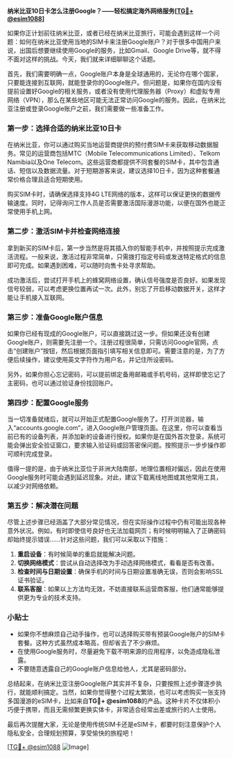 **纳米比亚10日卡怎么注册Google？——轻松搞定海外网络服务[[TG💪+ @esim1088](https://t.me/s/esim1088)]**

如果你正计划前往纳米比亚，或者已经在纳米比亚旅行，可能会遇到这样一个问题：如何在纳米比亚使用当地的SIM卡来注册Google账户？对于很多中国用户来说，出国后想要继续使用Google的服务，比如Gmail、Google Drive等，就不得不面对这样的挑战。今天，我们就来详细聊聊这个话题。

首先，我们需要明确一点，Google账户本身是全球通用的，无论你在哪个国家，只要能连接到互联网，就能登录你的Google账户。但问题是，如果你在国内没有提前设置好Google的相关服务，或者没有使用代理服务器（Proxy）和虚拟专用网络（VPN），那么在某些地区可能无法正常访问Google的服务。因此，在纳米比亚注册或登录Google账户之前，我们需要做一些准备工作。

### 第一步：选择合适的纳米比亚10日卡

在纳米比亚，你可以通过购买当地运营商提供的预付费SIM卡来获取移动数据服务。常见的运营商包括MTC（Mobile Telecommunications Limited）、Telkom Namibia以及One Telecom。这些运营商都提供不同套餐的SIM卡，其中包含通话、短信以及数据流量。对于短期游客来说，建议选择10日卡，因为这种套餐通常价格合理且适合短期使用。

购买SIM卡时，请确保选择支持4G LTE网络的版本，这样可以保证更快的数据传输速度。同时，记得询问工作人员是否需要激活国际漫游功能，以便在国外也能正常使用手机上网。

### 第二步：激活SIM卡并检查网络连接

拿到新买的SIM卡后，第一步当然是将其插入你的智能手机中，并按照提示完成激活流程。一般来说，激活过程非常简单，只需拨打指定号码或发送特定格式的信息即可完成。如果遇到困难，可以随时向售卡处寻求帮助。

成功激活后，尝试打开手机上的蜂窝网络设置，确认信号强度是否良好。如果发现信号较弱，可以考虑更换位置再试一次。此外，别忘了开启移动数据开关，这样才能让手机接入互联网。

### 第三步：准备Google账户信息

如果你已经有现成的Google账户，可以直接跳过这一步。但如果还没有创建Google账户，则需要先注册一个。注册过程很简单，只需访问Google官网，点击“创建账户”按钮，然后根据页面指引填写相关信息即可。需要注意的是，为了方便后续操作，建议使用英文字符作为用户名，并记住所设密码。

另外，如果你担心忘记密码，可以提前绑定备用邮箱或手机号码，这样即使忘记了主密码，也可以通过验证身份找回账户。

### 第四步：配置Google服务

当一切准备就绪后，就可以开始正式配置Google服务了。打开浏览器，输入“accounts.google.com”，进入Google账户管理页面。在这里，你可以查看当前已有的设备列表，并添加新的设备进行授权。如果你是在国外首次登录，系统可能会弹出安全验证窗口，要求输入验证码或回答密保问题。按照提示一步步操作即可顺利完成登录。

值得一提的是，由于纳米比亚位于非洲大陆南部，地理位置相对偏远，因此在使用Google服务时可能会遇到延迟现象。对此，建议下载离线地图或其他常用工具，以减少对网络依赖。

### 第五步：解决潜在问题

尽管上述步骤已经涵盖了大部分常见情况，但在实际操作过程中仍有可能出现各种意外状况。例如，有时即使信号良好也无法加载网页；有时候明明输入了正确密码却始终提示错误……针对这些问题，我们可以采取以下措施：

1. **重启设备**：有时候简单的重启就能解决问题。
2. **切换网络模式**：尝试从自动选择改为手动选择网络模式，看看是否有改善。
3. **检查时间与日期设置**：确保手机的时间与日期设置准确无误，否则会影响SSL证书验证。
4. **联系客服**：如果以上方法均无效，不妨直接联系运营商客服，他们通常能够提供更为专业的技术支持。

### 小贴士

- 如果你不想麻烦自己动手操作，也可以选择购买带有预装Google账户的SIM卡套餐。这种方式虽然成本略高，但却省去了不少麻烦。
- 在使用Google服务时，尽量避免下载不明来源的应用程序，以免造成隐私泄露。
- 不要随意透露自己的Google账户信息给他人，尤其是密码部分。

总结起来，在纳米比亚注册Google账户其实并不复杂，只要按照上述步骤逐步执行，就能顺利搞定。当然，如果你觉得整个过程太繁琐，也可以考虑购买一张支持多国漫游的eSIM卡，比如来自**TG💪+ @esim1088**的产品。这种卡片不仅体积小巧便于携带，而且无需频繁更换实体卡，非常适合经常出差或旅行的人士使用。

最后再次提醒大家，无论是使用传统SIM卡还是eSIM卡，都要时刻注意保护个人隐私安全，合理规划预算，享受愉快的旅程吧！

[[TG💪+ @esim1088](https://t.me/s/esim1088) ![Image](https://i.postimg.cc/4NQfJmqS/Snipaste-2025-05-13-00-14-12.png)]